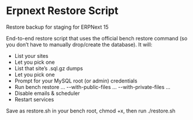 # Erpnext Restore Script
Restore backup for staging for ERPNext 15

End-to-end restore script that uses the official bench restore command (so you don’t have to manually drop/create the database). It will:
- List your sites
- Let you pick one
- List that site’s .sql.gz dumps
- Let you pick one
- Prompt for your MySQL root (or admin) credentials
- Run bench restore … --with-public-files … --with-private-files …
- Disable emails & scheduler
- Restart services

Save as restore.sh in your bench root, chmod +x, then run ./restore.sh
